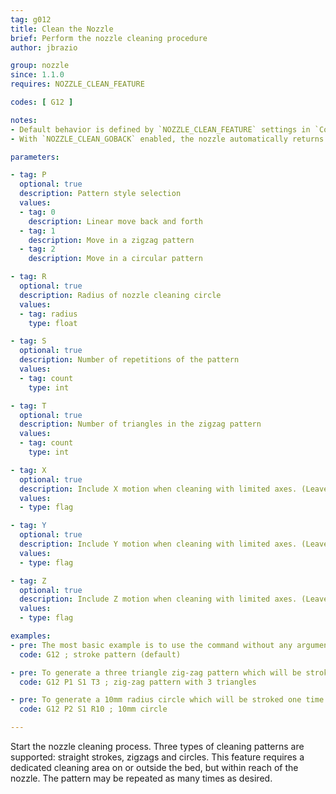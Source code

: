 ```yaml
---
tag: g012
title: Clean the Nozzle
brief: Perform the nozzle cleaning procedure
author: jbrazio

group: nozzle
since: 1.1.0
requires: NOZZLE_CLEAN_FEATURE

codes: [ G12 ]

notes:
- Default behavior is defined by `NOZZLE_CLEAN_FEATURE` settings in `Configuration.h`.
- With `NOZZLE_CLEAN_GOBACK` enabled, the nozzle automatically returns to the XYZ position before `G12`.

parameters:

- tag: P
  optional: true
  description: Pattern style selection
  values:
  - tag: 0
    description: Linear move back and forth
  - tag: 1
    description: Move in a zigzag pattern
  - tag: 2
    description: Move in a circular pattern

- tag: R
  optional: true
  description: Radius of nozzle cleaning circle
  values:
  - tag: radius
    type: float

- tag: S
  optional: true
  description: Number of repetitions of the pattern
  values:
  - tag: count
    type: int

- tag: T
  optional: true
  description: Number of triangles in the zigzag pattern
  values:
  - tag: count
    type: int

- tag: X
  optional: true
  description: Include X motion when cleaning with limited axes. (Leave out `X`, `Y`, and `Z` for non-limited cleaning.)
  values:
  - type: flag

- tag: Y
  optional: true
  description: Include Y motion when cleaning with limited axes. (Leave out `X`, `Y`, and `Z` for non-limited cleaning.)
  values:
  - type: flag

- tag: Z
  optional: true
  description: Include Z motion when cleaning with limited axes. (Leave out `X`, `Y`, and `Z` for non-limited cleaning.)
  values:
  - type: flag

examples:
- pre: The most basic example is to use the command without any arguments, this will default to a stroke based pattern which will be stroked `NOZZLE_CLEAN_STROKES` times.
  code: G12 ; stroke pattern (default)

- pre: To generate a three triangle zig-zag pattern which will be stroked one time use the following command.
  code: G12 P1 S1 T3 ; zig-zag pattern with 3 triangles

- pre: To generate a 10mm radius circle which will be stroked one time use the following command.
  code: G12 P2 S1 R10 ; 10mm circle

---
```


Start the nozzle cleaning process. Three types of cleaning patterns are supported: straight strokes, zigzags and circles. This feature requires a dedicated cleaning area on or outside the bed, but within reach of the nozzle. The pattern may be repeated as many times as desired.
